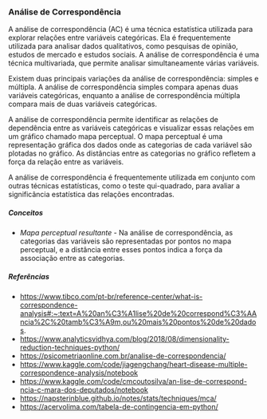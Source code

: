 ### Análise de Correspondência

A análise de correspondência (AC) é uma técnica estatística utilizada para explorar relações entre variáveis categóricas. Ela é frequentemente utilizada para analisar dados qualitativos, como pesquisas de opinião, estudos de mercado e estudos sociais. A análise de correspondência é uma técnica multivariada, que permite analisar simultaneamente várias variáveis.

Existem duas principais variações da análise de correspondência: simples e múltipla. A análise de correspondência simples compara apenas duas variáveis categóricas, enquanto a análise de correspondência múltipla compara mais de duas variáveis categóricas.

A análise de correspondência permite identificar as relações de dependência entre as variáveis categóricas e visualizar essas relações em um gráfico chamado mapa perceptual. O mapa perceptual é uma representação gráfica dos dados onde as categorias de cada variável são plotadas no gráfico. As distâncias entre as categorias no gráfico refletem a força da relação entre as variáveis.

A análise de correspondência é frequentemente utilizada em conjunto com outras técnicas estatísticas, como o teste qui-quadrado, para avaliar a significância estatística das relações encontradas.

##### Conceitos
- *Mapa perceptual resultante* - Na análise de correspondência, as categorias das variáveis são representadas por pontos no mapa perceptual, e a distância entre esses pontos indica a força da associação entre as categorias.





##### Referências
- https://www.tibco.com/pt-br/reference-center/what-is-correspondence-analysis#:~:text=A%20an%C3%A1lise%20de%20correspond%C3%AAncia%2C%20tamb%C3%A9m,ou%20mais%20pontos%20de%20dados.
- https://www.analyticsvidhya.com/blog/2018/08/dimensionality-reduction-techniques-python/
- https://psicometriaonline.com.br/analise-de-correspondencia/
- https://www.kaggle.com/code/jiagengchang/heart-disease-multiple-correspondence-analysis/notebook
- https://www.kaggle.com/code/cmcoutosilva/an-lise-de-correspond-ncia-c-mara-dos-deputados/notebook
- https://napsterinblue.github.io/notes/stats/techniques/mca/
- https://acervolima.com/tabela-de-contingencia-em-python/
